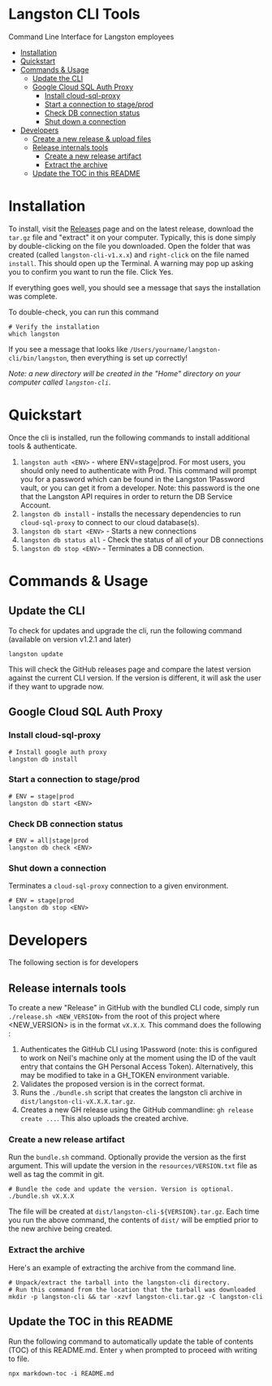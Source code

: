 # Langston CLI Tools
Command Line Interface for Langston employees

<!-- toc -->

- [Installation](#installation)
- [Quickstart](#quickstart)
- [Commands & Usage](#commands--usage)
  * [Update the CLI](#update-the-cli)
  * [Google Cloud SQL Auth Proxy](#google-cloud-sql-auth-proxy)
    + [Install cloud-sql-proxy](#install-cloud-sql-proxy)
    + [Start a connection to stage/prod](#start-a-connection-to-stageprod)
    + [Check DB connection status](#check-db-connection-status)
    + [Shut down a connection](#shut-down-a-connection)
- [Developers](#developers)
  * [Create a new release & upload files](#create-a-new-release--upload-files)
  * [Release internals tools](#release-internals-tools)
    + [Create a new release artifact](#create-a-new-release-artifact)
    + [Extract the archive](#extract-the-archive)
  * [Update the TOC in this README](#update-the-toc-in-this-readme)

<!-- tocstop -->

# Installation

To install, visit the [Releases](https://github.com/the-langston-co/langston-cli/releases) page and on the latest release, download the `tar.gz` file and "extract" it on your computer. 
Typically, this is done simply by double-clicking on the file you downloaded. Open the folder that was created (called `langston-cli-v1.x.x`) and `right-click` on the file named `install`. This should open up the Terminal. A warning may pop up asking you to confirm you want to run the file. Click Yes.

If everything goes well, you should see a message that says the installation was complete. 

To double-check, you can run this command

```shell
# Verify the installation
which langston
```

If you see a message that looks like `/Users/yourname/langston-cli/bin/langston`, then everything is set up correctly! 

_Note: a new directory will be created in the "Home" directory on your computer called `langston-cli`_. 

# Quickstart

Once the cli is installed, run the following commands to install additional tools & authenticate.

1. `langston auth <ENV>` - where ENV=stage|prod. For most users, you should only need to authenticate with Prod. This command will prompt you for a password which can be found in the Langston 1Password vault, or you can get it from a developer. Note: this password is the one that the Langston API requires in order to return the DB Service Account.
2. `langston db install` - installs the necessary dependencies to run `cloud-sql-proxy` to connect to our cloud database(s). 
3. `langston db start <ENV>` - Starts a new connections
4. `langston db status all` - Check the status of all of your DB connections
5. `langston db stop <ENV>` - Terminates a DB connection.


# Commands & Usage

## Update the CLI

To check for updates and upgrade the cli, run the following command (available on version v1.2.1 and later)

```shell
langston update
```

This will check the GitHub releases page and compare the latest version against the current CLI version. If the version is different, it will ask the user if they want to upgrade now. 

## Google Cloud SQL Auth Proxy

### Install cloud-sql-proxy

```shell
# Install google auth proxy
langston db install
```

### Start a connection to stage/prod

```shell
# ENV = stage|prod
langston db start <ENV>
```

### Check DB connection status

```shell
# ENV = all|stage|prod
langston db check <ENV>
```

### Shut down a connection

Terminates a `cloud-sql-proxy` connection to a given environment. 

```shell
# ENV = stage|prod 
langston db stop <ENV>
```

# Developers

The following section is for developers

## Release internals tools

To create a new "Release" in GitHub with the bundled CLI code, simply run `./release.sh <NEW_VERSION>` from the root of this project where <NEW_VERSION> is in the format `vX.X.X`. 
This command does the following :
1. Authenticates the GitHub CLI using 1Password (note: this is configured to work on Neil's machine only at the moment using the ID of the vault entry that contains the GH Personal Access Token). Alternatively, this may be modified to take in a GH_TOKEN environment variable. 
2. Validates the proposed version is in the correct format.
3. Runs the `./bundle.sh` script that creates the langston cli archive in `dist/langston-cli-vX.X.X.tar.gz`. 
4. Creates a new GH release using the GitHub commandline: `gh release create ...`. This also uploads the created archive. 

### Create a new release artifact

Run the `bundle.sh` command. Optionally provide the version as the first argument. This will update the version in the `resources/VERSION.txt` file as well as tag the commit in git.

```shell
# Bundle the code and update the version. Version is optional.
./bundle.sh vX.X.X
```

The file will be created at `dist/langston-cli-${VERSION}.tar.gz`. Each time you run the above command, the contents of `dist/` will be emptied prior to the new archive being created.

### Extract the archive 

Here's an example of extracting the archive from the command line. 

```shell
# Unpack/extract the tarball into the langston-cli directory.
# Run this command from the location that the tarball was downloaded
mkdir -p langston-cli && tar -xzvf langston-cli.tar.gz -C langston-cli
```

## Update the TOC in this README

Run the following command to automatically update the table of contents (TOC) of this README.md. Enter `y` when prompted to proceed with writing to file.

```shell
npx markdown-toc -i README.md 
```